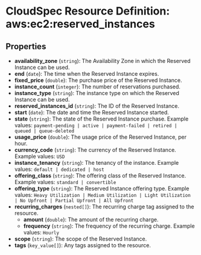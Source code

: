 # CloudSpec Resource Definition: aws:ec2:reserved_instances


## Properties

* **availability_zone**
(`string`):
The Availability Zone in which the Reserved Instance can be used.
* **end**
(`date`):
The time when the Reserved Instance expires.
* **fixed_price**
(`double`):
The purchase price of the Reserved Instance.
* **instance_count**
(`integer`):
The number of reservations purchased.
* **instance_type**
(`string`):
The instance type on which the Reserved Instance can be used.
* **reserved_instances_id**
(`string`):
The ID of the Reserved Instance.
* **start**
(`date`):
The date and time the Reserved Instance started.
* **state**
(`string`):
The state of the Reserved Instance purchase.
Example values: `payment-pending | active | payment-failed | retired | queued | queue-deleted`
* **usage_price**
(`double`):
The usage price of the Reserved Instance, per hour.
* **currency_code**
(`string`):
The currency of the Reserved Instance.
Example values: `USD`
* **instance_tenancy**
(`string`):
The tenancy of the instance.
Example values: `default | dedicated | host`
* **offering_class**
(`string`):
The offering class of the Reserved Instance.
Example values: `standard | convertible`
* **offering_type**
(`string`):
The Reserved Instance offering type.
Example values: `Heavy Utilization | Medium Utilization | Light Utilization | No Upfront | Partial Upfront | All Upfront`
* **recurring_charges**
(`nested[]`):
The recurring charge tag assigned to the resource.
    * **amount**
(`double`):
The amount of the recurring charge.
    * **frequency**
(`string`):
The frequency of the recurring charge.
Example values: `Hourly`
* **scope**
(`string`):
The scope of the Reserved Instance.
* **tags**
(`key_value[]`):
Any tags assigned to the resource.

